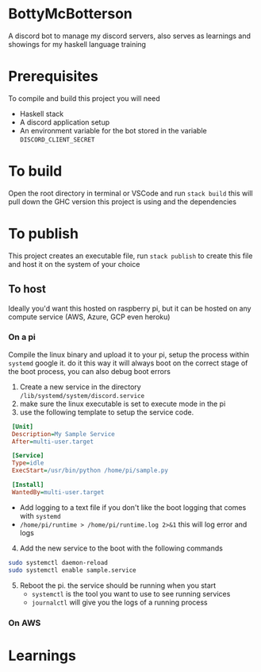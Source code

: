 # BottyMcBotterson

A discord bot to manage my discord servers, also serves as learnings and showings for my haskell language training

# Prerequisites

To compile and build this project you will need

- Haskell stack
- A discord application setup
- An environment variable for the bot stored in the variable `DISCORD_CLIENT_SECRET`

# To build

Open the root directory in terminal or VSCode and run `stack build` this will pull down the GHC version this project is using and the dependencies

# To publish

This project creates an executable file, run `stack publish` to create this file and host it on the system of your choice

## To host

Ideally you'd want this hosted on raspberry pi, but it can be hosted on any compute service (AWS, Azure, GCP even heroku)

### On a pi

Compile the linux binary and upload it to your pi, setup the process within `systemd` google it. do it this way it will always boot on the correct stage of the boot process, you can also debug boot errors

1. Create a new service in the directory `/lib/systemd/system/discord.service`
2. make sure the linux executable is set to execute mode in the pi
3. use the following template to setup the service code. 
```ini
 [Unit]
 Description=My Sample Service
 After=multi-user.target

 [Service]
 Type=idle
 ExecStart=/usr/bin/python /home/pi/sample.py

 [Install]
 WantedBy=multi-user.target
```
- Add logging to a text file if you don't like the boot logging that comes with `systemd`
- `/home/pi/runtime > /home/pi/runtime.log 2>&1` this will log error and logs
4. Add the new service to the boot with the following commands
```bash
sudo systemctl daemon-reload
sudo systemctl enable sample.service
```
5. Reboot the pi. the service should be running when you start
    - `systemctl` is the tool you want to use to see running services
    - `journalctl` will give you the logs of a running process

### On AWS



# Learnings
